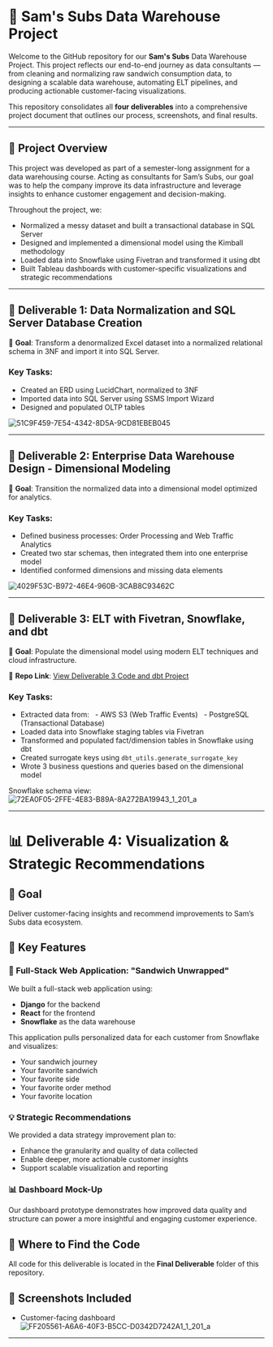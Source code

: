 # 🥪 Sam's Subs Data Warehouse Project

Welcome to the GitHub repository for our **Sam's Subs** Data Warehouse Project. This project reflects our end-to-end journey as data consultants — from cleaning and normalizing raw sandwich consumption data, to designing a scalable data warehouse, automating ELT pipelines, and producing actionable customer-facing visualizations.

This repository consolidates all **four deliverables** into a comprehensive project document that outlines our process, screenshots, and final results.

---

## 📘 Project Overview

This project was developed as part of a semester-long assignment for a data warehousing course. Acting as consultants for Sam’s Subs, our goal was to help the company improve its data infrastructure and leverage insights to enhance customer engagement and decision-making.

Throughout the project, we:

- Normalized a messy dataset and built a transactional database in SQL Server
- Designed and implemented a dimensional model using the Kimball methodology
- Loaded data into Snowflake using Fivetran and transformed it using dbt
- Built Tableau dashboards with customer-specific visualizations and strategic recommendations

---

## 🧩 Deliverable 1: Data Normalization and SQL Server Database Creation

📌 **Goal**: Transform a denormalized Excel dataset into a normalized relational schema in 3NF and import it into SQL Server.

### Key Tasks:
- Created an ERD using LucidChart, normalized to 3NF
- Imported data into SQL Server using SSMS Import Wizard
- Designed and populated OLTP tables

![51C9F459-7E54-4342-8D5A-9CD81EBEB045](https://github.com/user-attachments/assets/703cb808-fd03-41ef-a6f3-c8288cfdfcd8)

---

## 🧱 Deliverable 2: Enterprise Data Warehouse Design - Dimensional Modeling

📌 **Goal**: Transition the normalized data into a dimensional model optimized for analytics.

### Key Tasks:
- Defined business processes: Order Processing and Web Traffic Analytics
- Created two star schemas, then integrated them into one enterprise model
- Identified conformed dimensions and missing data elements

  
![4029F53C-B972-46E4-960B-3CAB8C93462C](https://github.com/user-attachments/assets/b754dfb3-b104-4ac3-98b2-4b6cb1944e93)

---

## 🔄 Deliverable 3: ELT with Fivetran, Snowflake, and dbt

📌 **Goal**: Populate the dimensional model using modern ELT techniques and cloud infrastructure.

🔗 **Repo Link**: [View Deliverable 3 Code and dbt Project](https://github.com/hopemts/dw_dbt.git)

### Key Tasks:
- Extracted data from:
  - AWS S3 (Web Traffic Events)
  - PostgreSQL (Transactional Database)
- Loaded data into Snowflake staging tables via Fivetran
- Transformed and populated fact/dimension tables in Snowflake using dbt
- Created surrogate keys using `dbt_utils.generate_surrogate_key`
- Wrote 3 business questions and queries based on the dimensional model

Snowflake schema view:
![72EA0F05-2FFE-4E83-B89A-8A272BA19943_1_201_a](https://github.com/user-attachments/assets/03b86882-9247-4641-9678-8608bd4a26b3)


---

# 📊 Deliverable 4: Visualization & Strategic Recommendations

## 📌 Goal
Deliver customer-facing insights and recommend improvements to Sam’s Subs data ecosystem.

## 🧠 Key Features

### 🔧 Full-Stack Web Application: "Sandwich Unwrapped"
We built a full-stack web application using:
- **Django** for the backend
- **React** for the frontend
- **Snowflake** as the data warehouse

This application pulls personalized data for each customer from Snowflake and visualizes:
- Your sandwich journey
- Your favorite sandwich
- Your favorite side
- Your favorite order method
- Your favorite location

### 💡 Strategic Recommendations
We provided a data strategy improvement plan to:
- Enhance the granularity and quality of data collected
- Enable deeper, more actionable customer insights
- Support scalable visualization and reporting

### 📊 Dashboard Mock-Up
Our dashboard prototype demonstrates how improved data quality and structure can power a more insightful and engaging customer experience.

## 📁 Where to Find the Code
All code for this deliverable is located in the **Final Deliverable** folder of this repository.

## 📸 Screenshots Included
- Customer-facing dashboard
![FF205561-A6A6-40F3-B5CC-D0342D7242A1_1_201_a](https://github.com/user-attachments/assets/71c42cc9-3781-41f1-9d36-ce33ed86616a)


---
